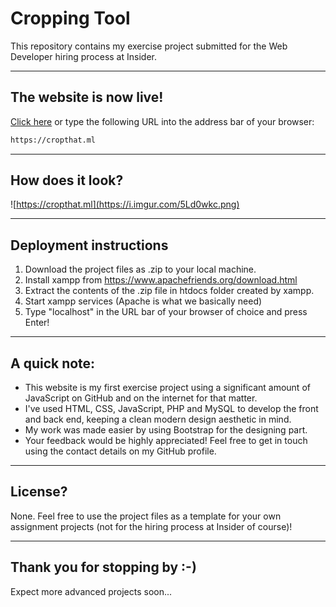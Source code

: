# Cropping Tool

This repository contains my exercise project submitted for the Web Developer hiring process at Insider.

___
## The website is now live!

[Click here](https://cropthat.ml) or type the following URL into the address bar of your browser:
```bash
https://cropthat.ml
```

___
## How does it look?

![https://cropthat.ml](https://i.imgur.com/5Ld0wkc.png)

___
## Deployment instructions

1. Download the project files as .zip to your local machine.
2. Install xampp from https://www.apachefriends.org/download.html
3. Extract the contents of the .zip file in htdocs folder created by xampp.
4. Start xampp services (Apache is what we basically need)
5. Type "localhost" in the URL bar of your browser of choice and press Enter!

___
## A quick note:

* This website is my first exercise project using a significant amount of JavaScript on GitHub and on the internet for that matter.  
* I've used HTML, CSS, JavaScript, PHP and MySQL to develop the front and back end, keeping a clean modern design aesthetic in mind.  
* My work was made easier by using Bootstrap for the designing part.
* Your feedback would be highly appreciated! Feel free to get in touch using the contact details on my GitHub profile.

___
## License?

None. Feel free to use the project files as a template for your own assignment projects (not for the hiring process at Insider of course)!

___
## Thank you for stopping by :-)

Expect more advanced projects soon...

